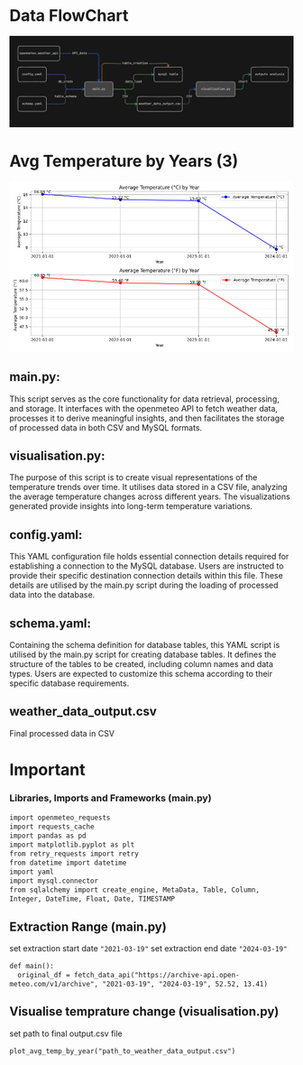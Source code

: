 # Data FlowChart
![Workflow](workflow.png)

# Avg Temperature by Years (3)
![Workflow](tempchange.png)

## main.py:
This script serves as the core functionality for data retrieval, processing, and storage. It interfaces with the openmeteo API to fetch weather data, processes it to derive meaningful insights, and then facilitates the storage of processed data in both CSV and MySQL formats.

## visualisation.py:
The purpose of this script is to create visual representations of the temperature trends over time. It utilises data stored in a CSV file, analyzing the average temperature changes across different years. The visualizations generated provide insights into long-term temperature variations.

## config.yaml:
This YAML configuration file holds essential connection details required for establishing a connection to the MySQL database. Users are instructed to provide their specific destination connection details within this file. These details are utilised by the main.py script during the loading of processed data into the database.

## schema.yaml:
Containing the schema definition for database tables, this YAML script is utilised by the main.py script for creating database tables. It defines the structure of the tables to be created, including column names and data types. Users are expected to customize this schema according to their specific database requirements.

## weather_data_output.csv
Final processed data in CSV

# Important
### Libraries, Imports and Frameworks (main.py)
  ```
  import openmeteo_requests
  import requests_cache
  import pandas as pd 
  import matplotlib.pyplot as plt
  from retry_requests import retry
  from datetime import datetime
  import yaml
  import mysql.connector
  from sqlalchemy import create_engine, MetaData, Table, Column, Integer, DateTime, Float, Date, TIMESTAMP
  ```
## Extraction Range (main.py)
set extraction start date ```"2021-03-19"```
set extraction end date ```"2024-03-19"```
  ```
  def main():
    original_df = fetch_data_api("https://archive-api.open-meteo.com/v1/archive", "2021-03-19", "2024-03-19", 52.52, 13.41)
  ```
## Visualise temprature change (visualisation.py)
set path to final output.csv file
  ```
  plot_avg_temp_by_year("path_to_weather_data_output.csv")
  ```

  
